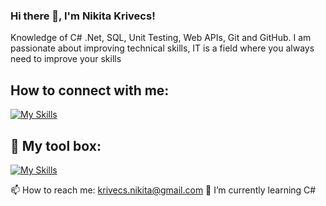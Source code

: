 ### Hi there 👋, I'm Nikita Krivecs!
Knowledge of C# .Net, SQL, Unit Testing, Web APIs, Git and GitHub.
I am passionate about improving technical skills, IT is a field where you always need to improve your skills
## How to connect with me: 
[![My Skills](https://skillicons.dev/icons?i=linkedin)](https://www.linkedin.com/in/nikita-krivecs/)
## 🧰 My tool box:
[![My Skills](https://skillicons.dev/icons?i=cs,dotnet,git,ts,html,css,sqlite)]()

📫 How to reach me: krivecs.nikita@gmail.com
🌱 I’m currently learning C#
<!--
**NikitaKrivec/NikitaKrivec** is a ✨ _special_ ✨ repository because its `README.md` (this file) appears on your GitHub profile.

Here are some ideas to get you started:

- 🔭 I’m currently working on ...
- 🌱 I’m currently learning ...
- 👯 I’m looking to collaborate on ...
- 🤔 I’m looking for help with ...
- 💬 Ask me about ...
- 📫 How to reach me: ...
- 😄 Pronouns: ...
- ⚡ Fun fact: ...
-->
